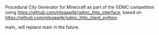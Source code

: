 Procedural City Generator for Minecraft as part of the GDMC competition using https://github.com/nilsgawlik/gdmc_http_interface, based on https://github.com/nilsgawlik/gdmc_http_client_python.

main_ will replace main in the future.
